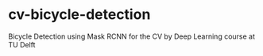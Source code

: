 # cv-bicycle-detection
Bicycle Detection using Mask RCNN for the CV by Deep Learning course at TU Delft
